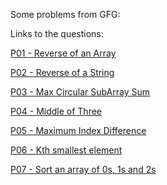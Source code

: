 Some problems from GFG:

Links to the questions:

[P01 - Reverse of an Array](https://www.geeksforgeeks.org/write-a-program-to-reverse-an-array-or-string/)

[P02 - Reverse of a String](https://practice.geeksforgeeks.org/problems/reverse-a-string/1)

[P03 - Max Circular SubArray Sum](https://practice.geeksforgeeks.org/problems/max-circular-subarray-sum-1587115620/1)

[P04 - Middle of Three](https://practice.geeksforgeeks.org/problems/middle-of-three2926/1)

[P05 - Maximum Index Difference](https://practice.geeksforgeeks.org/problems/maximum-index-1587115620/1)

[P06 - Kth smallest element](https://practice.geeksforgeeks.org/problems/kth-smallest-element5635/1)

[P07 - Sort an array of 0s, 1s and 2s](https://practice.geeksforgeeks.org/problems/sort-an-array-of-0s-1s-and-2s4231/1)

